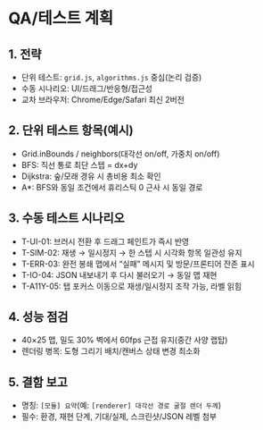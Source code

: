 # QA/테스트 계획

## 1. 전략
- 단위 테스트: `grid.js`, `algorithms.js` 중심(논리 검증)
- 수동 시나리오: UI/드래그/반응형/접근성
- 교차 브라우저: Chrome/Edge/Safari 최신 2버전

## 2. 단위 테스트 항목(예시)
- Grid.inBounds / neighbors(대각선 on/off, 가중치 on/off)
- BFS: 직선 통로 최단 스텝 = dx+dy
- Dijkstra: 숲/모래 경유 시 총비용 최소 확인
- A*: BFS와 동일 조건에서 휴리스틱 0 근사 시 동일 경로

## 3. 수동 테스트 시나리오
- T-UI-01: 브러시 전환 후 드래그 페인트가 즉시 반영
- T-SIM-02: 재생 → 일시정지 → 한 스텝 시 시각화 항목 일관성 유지
- T-ERR-03: 완전 봉쇄 맵에서 “실패” 메시지 및 방문/프론티어 잔존 표시
- T-IO-04: JSON 내보내기 후 다시 불러오기 → 동일 맵 재현
- T-A11Y-05: 탭 포커스 이동으로 재생/일시정지 조작 가능, 라벨 읽힘

## 4. 성능 점검
- 40×25 맵, 밀도 30% 벽에서 60fps 근접 유지(중간 사양 랩탑)
- 렌더링 병목: 도형 그리기 배치/캔버스 상태 변경 최소화

## 5. 결함 보고
- 명칭: `[모듈] 요약`(예: `[renderer] 대각선 경로 굴절 렌더 두께`)
- 필수: 환경, 재현 단계, 기대/실제, 스크린샷/JSON 레벨 첨부
